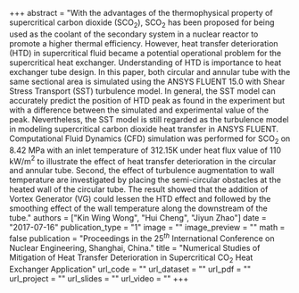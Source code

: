 +++
abstract = "With the advantages of the thermophysical property of supercritical carbon dioxide (SCO$_2$), SCO$_2$ has been proposed for being used as the coolant of the secondary system in a nuclear reactor to promote a higher thermal efficiency. However, heat transfer deterioration (HTD) in supercritical fluid became a potential operational problem for the supercritical heat exchanger. Understanding of HTD is importance to heat exchanger tube design. In this paper, both circular and annular tube with the same sectional area is simulated using the ANSYS FLUENT 15.0 with Shear Stress Transport (SST) turbulence model. In general, the SST model can accurately predict the position of HTD peak as found in the experiment but with a difference between the simulated and experimental value of the peak. Nevertheless, the SST model is still regarded as the turbulence model in modeling supercritical carbon dioxide heat transfer in ANSYS FLUENT. Computational Fluid Dynamics (CFD) simulation was performed for SCO$_2$ on 8.42 MPa with an inlet temperature of 312.15K under heat flux value of 110 kW/m$^2$ to illustrate the effect of heat transfer deterioration in the circular and annular tube. Second, the effect of turbulence augmentation to wall temperature are investigated by placing the semi-circular obstacles at the heated wall of the circular tube. The result showed that the addition of Vortex Generator (VG) could lessen the HTD effect and followed by the smoothing effect of the wall temperature along the downstream of the tube."
authors = ["Kin Wing Wong", "Hui Cheng", "Jiyun Zhao"]
date = "2017-07-16"
publication_type = "1"
image = ""
image_preview = ""
math = false
publication = "Proceedings in the 25$^{th}$ International Conference on Nuclear Engineering, Shanghai, China."
title = "Numerical Studies of Mitigation of Heat Transfer Deterioration in Supercritical CO$_2$ Heat Exchanger Application"
url_code = ""
url_dataset = ""
url_pdf = ""
url_project = ""
url_slides = ""
url_video = ""
+++
